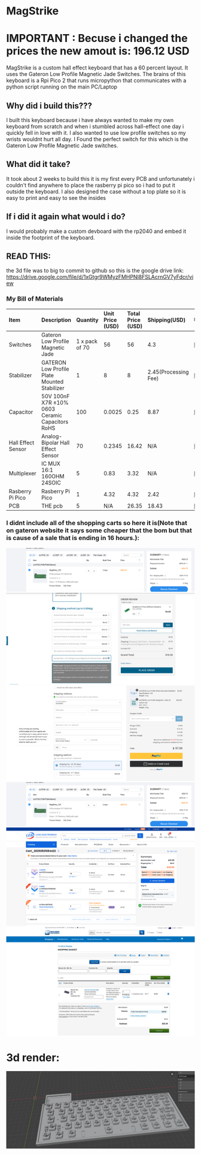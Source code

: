 # MagStrike

# IMPORTANT : Becuse i changed the prices the new amout is: 196.12 USD

MagStrike is a custom hall effect keyboard that has a 60 percent layout.
It uses the Gateron Low Profile Magnetic Jade Switches. The brains of this keyboard is a Rpi Pico 2 that runs micropython that communicates with a python script running on the main PC/Laptop

## Why did i build this???
I built this keyboard because i have always wanted to make my own keyboard from scratch and when i stumbled across hall-effect one day i quickly fell in love with it. I also wanted to use low profile switches so my wrists wouldnt hurt all day. I Found the perfect switch for this which is the Gateron Low Profile Magnetic Jade switches.

## What did it take?
It took about 2 weeks to build this it is my first every PCB and unfortunately i couldn't find anywhere to place the rasberry pi pico so i had to put it outside the keyboard. I also designed the case without a top plate so it is easy to print and easy to see the insides

## If i did it again what would i do?
 I would probably make a custom devboard with the rp2040 and embed it inside the footprint of the keyboard.
 
## READ THIS:
the 3d file was to big to commit to github so this is the google drive link:
    https://drive.google.com/file/d/1xGtgr9WMyzFMHPNl8FSLAcrnGV7yFdcr/view
 
### My Bill of Materials

| Item | Description | Quantity | Unit Price (USD) | Total Price (USD) | Shipping(USD) | URL | Running Total(USD) |
| :--- | :--- | :--- | :--- | :--- | :--- | :--- | :--- |
| Switches | Gateron Low Profile Magnetic Jade | 1 x pack of 70 | 56 | 56 | 4.3 | [Link](https://www.gateron.com/products/gateron-low-profile-magnetic-jade-switch?VariantsId=10872) | 60.3 |
| Stabilizer | GATERON Low Profile Plate Mounted Stabilizer | 1 | 8 | 8 | 2.45(Processing Fee) | [Link](https://www.gateron.com/products/gateron-low-profile-plate-mounted-stabilizer?VariantsId=10540) | 70.75 |
| Capacitor | 50V 100nF X7R ±10% 0603 Ceramic Capacitors RoHS | 100 | 0.0025 | 0.25 | 8.87 | [Link](https://www.lcsc.com/product-detail/C14663.html?utm_source=chatgpt.com) | 79.87 |
| Hall Effect Sensor | Analog-Bipolar Hall Effect Sensor | 70 | 0.2345 | 16.42 | N/A | [Link](https://www.lcsc.com/product-detail/C962159.html) | 96.29 |
| Multiplexer | IC MUX 16:1 160OHM 24SOIC | 5 | 0.83 | 3.32 | N/A | [Link](https://www.lcsc.com/search?q=%20CD74HC4067M96%20&s_z=n_%20CD74HC4067M96%20) | 99.61 |
| Rasberry Pi Pico | Rasberry Pi Pico | 1 | 4.32 | 4.32 | 2.42 | [Link](https://core-electronics.com.au/raspberry-pi-pico.html) | 106.35 |
| PCB | THE pcb | 5 | N/A | 26.35 | 18.43 | [Link](https://cart.jlcpcb.com/shopcart/cart/) | 151.13 |


### I didnt include all of the shopping carts so here it is(Note that on gateron website it says some cheaper that the bom but that is cause of a sale that is ending in 16 hours.):
![PCB](/Images/JLC.png)
![shop](/Images/cORE.png)
![shop](/Images/Gateron.png)
![shop](/Images/JLC.png)
![shop](/Images/lcsc.png)
![shop](/Images/Mouser.png)

# 3d render:
![Render](/Images/render.png)


